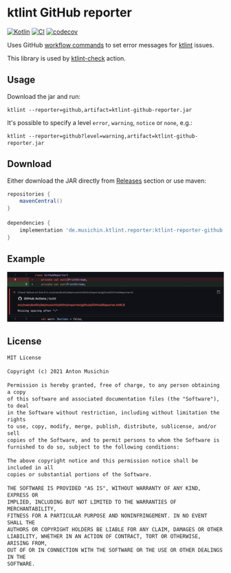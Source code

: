 # ktlint GitHub reporter
[![Kotlin](https://img.shields.io/badge/Kotlin-1.7.0-blue.svg)](http://kotlinlang.org)
[![CI](https://github.com/musichin/ktlint-github-reporter/actions/workflows/ci.yml/badge.svg)](https://github.com/musichin/ktlint-github-reporter/actions/workflows/ci.yml)
[![codecov](https://codecov.io/gh/musichin/ktlint-github-reporter/branch/main/graph/badge.svg?token=I2LXI4OUBT)](https://codecov.io/gh/musichin/ktlint-github-reporter)

Uses GitHub [workflow commands](https://docs.github.com/en/actions/reference/workflow-commands-for-github-actions#setting-an-error-message) to set error messages for [ktlint](https://ktlint.github.io/) issues.

This library is used by [ktlint-check](https://github.com/musichin/ktlint-check) action.

## Usage
Download the jar and run:
```
ktlint --reporter=github,artifact=ktlint-github-reporter.jar
```

It's possible to specify a level `error`, `warning`, `notice` or `none`, e.g.:
```
ktlint --reporter=github?level=warning,artifact=ktlint-github-reporter.jar
```

## Download
Either download the JAR directly from [Releases](https://github.com/musichin/ktlint-github-reporter/releases) section or use maven:
```groovy
repositories {
    mavenCentral()
}

dependencies {
    implementation 'de.musichin.ktlint.reporter:ktlint-reporter-github:x.y.z'
}
```

## Example
![](example.jpg)

## License

    MIT License

    Copyright (c) 2021 Anton Musichin

    Permission is hereby granted, free of charge, to any person obtaining a copy
    of this software and associated documentation files (the "Software"), to deal
    in the Software without restriction, including without limitation the rights
    to use, copy, modify, merge, publish, distribute, sublicense, and/or sell
    copies of the Software, and to permit persons to whom the Software is
    furnished to do so, subject to the following conditions:

    The above copyright notice and this permission notice shall be included in all
    copies or substantial portions of the Software.

    THE SOFTWARE IS PROVIDED "AS IS", WITHOUT WARRANTY OF ANY KIND, EXPRESS OR
    IMPLIED, INCLUDING BUT NOT LIMITED TO THE WARRANTIES OF MERCHANTABILITY,
    FITNESS FOR A PARTICULAR PURPOSE AND NONINFRINGEMENT. IN NO EVENT SHALL THE
    AUTHORS OR COPYRIGHT HOLDERS BE LIABLE FOR ANY CLAIM, DAMAGES OR OTHER
    LIABILITY, WHETHER IN AN ACTION OF CONTRACT, TORT OR OTHERWISE, ARISING FROM,
    OUT OF OR IN CONNECTION WITH THE SOFTWARE OR THE USE OR OTHER DEALINGS IN THE
    SOFTWARE.

